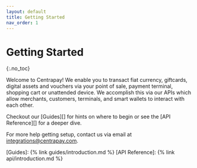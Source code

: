 ```yaml
---
layout: default
title: Getting Started
nav_order: 1
---
```


# Getting Started
{:.no_toc}

Welcome to Centrapay! We enable you to transact fiat currency,
giftcards, digital assets and vouchers via your point of sale,
payment terminal, shopping cart or unattended device. We
accomplish this via our APIs which allow merchants, customers,
terminals, and smart wallets to interact with each other.

Checkout our [Guides][] for hints on where to begin or see the
[API Reference][] for a deeper dive.

For more help getting setup, contact us via email at
[integrations@centrapay.com]().

[Guides]: {% link guides/introduction.md %}
[API Reference]: {% link api/introduction.md %}

